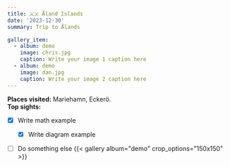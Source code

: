 ```yaml
---
title: 🇦🇽 Åland Islands 
date: '2023-12-30'
summary: Trip to Ålands

gallery_item:
  - album: demo
    image: chris.jpg
    caption: Write your image 1 caption here
  - album: demo
    image: dan.jpg
    caption: Write your image 2 caption here 
---
```

<b>Places visited:</b> Mariehamn, Eckerö.<br>
<b>Top sights: </b>
- [x] Write math example
  - [x] Write diagram example
- [ ] Do something else
{{< gallery album="demo" crop_options="150x150" >}}
   

